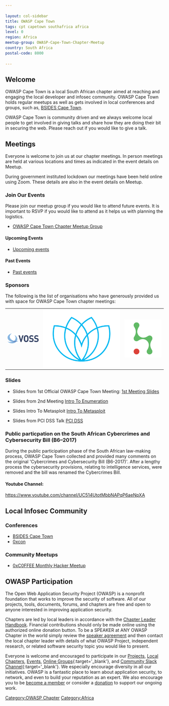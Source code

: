 ```yaml
---

layout: col-sidebar
title: OWASP Cape Town
tags: cpt capetown southafrica africa
level: 0
region: Africa
meetup-group: OWASP-Cape-Town-Chapter-Meetup
country: South Africa
postal-code: 8000

---
```


## Welcome
OWASP Cape Town is a local South African chapter aimed at reaching and engaging the local developer and infosec community. 
OWASP Cape Town holds regular meetups as well as gets involved in local conferences and groups, such as, [BSIDES Cape Town](https://bsidescapetown.co.za). 

OWASP Cape Town is community driven and we always welcome local people to get involved in giving talks and share how they are doing their bit in securing the web. Please reach out if you would like to give a talk.

## Meetings

Everyone is welcome to join us at our chapter meetings. In person meetings are held at various locations and times as indicated in the event details on Meetup.

During government instituted lockdown our meetings have been held online using Zoom. These details are also in the event details on Meetup.  


### Join Our Events

Please join our meetup group if you would like to attend future events.
It is important to RSVP if you would like to attend as it helps us with planning the logistics.  
  - [OWASP Cape Town Chapter Meetup Group](http://www.meetup.com/OWASP-Cape-Town-Chapter-Meetup)

#### Upcoming  Events

 - [Upcoming events](https://www.meetup.com/OWASP-Cape-Town-Chapter-Meetup/events/)

#### Past Events

 - [Past events](https://www.meetup.com/OWASP-Cape-Town-Chapter-Meetup/events/past/)


### Sponsors

The following is the list of organisations who have generously provided us with space for OWASP Cape Town chapter meetings:

<table cellpadding="10" cellspacing="0" border="0">
<tr>
<td> <a href="https://www.voss-solutions.com"><img src="assets/images/voss.png" alt="VOSS Solutions"/></a> </td>

<td> <a href="https://prodigyfinance.com"><img src="assets/images/prodigyfinance.png" alt="Prodigy Finance"/></a> </td>

<td> <a href="https://thinkst.com"><img src="assets/images/thinkst.png" alt="Thinkst"/></a> </td>
</tr>
</table>


### Slides

- Slides from 1st Official OWASP Cape Town Meeting: [1st Meeting Slides](/www-pdf-archive/Owasp-meeting1-17jun2015.pdf)

- Slides from 2nd Meeting [Intro To Enumeration](https://www.owasp.org/images/6/6e/Intro_To_Enumeration_FINAL_MAIL_OUT.odp)

- Slides Intro To Metasploit [Intro To Metasploit](https://www.owasp.org/index.php/File:Intro_To_Metasploit_FINAL.odp)

- Slides from PCI DSS Talk [PCI DSS](https://docs.google.com/presentation/d/1spHkDjvLA4apqKmIGrKRfNB1cMHWB8nzwjW_A3QzVTs)

### Public particpation on the South African Cybercrimes and Cybersecurity Bill (B6–2017) 
During the public participation phase of the South African law-making process, OWASP Cape Town collected and provided many comments on the original 'Cybercrimes and Cybersecurity Bill (B6-2017)'. After a lengthy process the cybersecurity provisions, relating to intelligence services, were removed and the bill was renamed the Cybercrimes Bill.

#### Youtube Channel:

<https://www.youtube.com/channel/UC514UtotMbbNAPqP6aeNpXA>


## Local Infosec Community

### Conferences

  - [BSIDES Cape Town](http://www.bsidescapetown.co.za)
  - [0xcon](https://0xcon.co.za)
 
### Community Meetups

  - [0xC0FFEE Monthly Hacker Meetup](https://twitter.com/0xC0FFEE_CPT)


## OWASP Participation

The Open Web Application Security Project (OWASP) is a nonprofit foundation that works to improve the security of software. All of our projects, tools, documents, forums, and chapters are free and open to anyone interested in improving application security. 

Chapters are led by local leaders in accordance with the [Chapter Leader Handbook](/www-policy/rules-of-procedure/chapter-handbook). 
Financial contributions should only be made online using the authorized online donation button. 
To be a SPEAKER at ANY OWASP Chapter in the world simply review the [speaker agreement](/www-policy/speaker-agreement) and then contact the local chapter leader with details of what OWASP Project, independent research, or related software security topic you would like to present.

Everyone is welcome and encouraged to participate in our [Projects](/projects), [Local Chapters](/chapters), [Events](/events), [Online Groups](https://groups.google.com/a/owasp.com/){:target='_blank'}, and [Community Slack Channel](https://owasp.slack.com/){:target='_blank'}. We especially encourage diversity in all our initiatives. OWASP is a fantastic place to learn about application security, to network, and even to build your reputation as an expert. We also encourage you to be [become a member](/membership) or consider a [donation](/donate) to support our ongoing work.


[Category:OWASP Chapter](Category:OWASP_Chapter )
[Category:Africa](Category:Africa )
